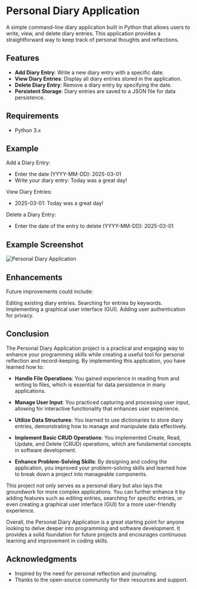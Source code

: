 # Personal Diary Application

A simple command-line diary application built in Python that allows users to write, view, and delete diary entries. This application provides a straightforward way to keep track of personal thoughts and reflections.

## Features

- **Add Diary Entry**: Write a new diary entry with a specific date.
- **View Diary Entries**: Display all diary entries stored in the application.
- **Delete Diary Entry**: Remove a diary entry by specifying the date.
- **Persistent Storage**: Diary entries are saved to a JSON file for data persistence.

## Requirements

- Python 3.x

## Example

Add a Diary Entry:

- Enter the date (YYYY-MM-DD): 2025-03-01
- Write your diary entry: Today was a great day!

View Diary Entries:

- 2025-03-01: Today was a great day!

Delete a Diary Entry:

- Enter the date of the entry to delete (YYYY-MM-DD): 2025-03-01

## Example Screenshot

![Personal Diary Application](https://github.com/user-attachments/assets/c66d803b-1fa9-4b9a-adf1-77d1d1ad9b6c)

## Enhancements
Future improvements could include:

Editing existing diary entries.
Searching for entries by keywords.
Implementing a graphical user interface (GUI).
Adding user authentication for privacy.

## Conclusion
The Personal Diary Application project is a practical and engaging way to enhance your programming skills while creating a useful tool for personal reflection and record-keeping. By implementing this application, you have learned how to:

- **Handle File Operations**: You gained experience in reading from and writing to files, which is essential for data persistence in many applications.

- **Manage User Input**: You practiced capturing and processing user input, allowing for interactive functionality that enhances user experience.

- **Utilize Data Structures**: You learned to use dictionaries to store diary entries, demonstrating how to manage and manipulate data effectively.

- **Implement Basic CRUD Operations**: You implemented Create, Read, Update, and Delete (CRUD) operations, which are fundamental concepts in software development.

- **Enhance Problem-Solving Skills**: By designing and coding the application, you improved your problem-solving skills and learned how to break down a project into manageable components.

This project not only serves as a personal diary but also lays the groundwork for more complex applications. You can further enhance it by adding features such as editing entries, searching for specific entries, or even creating a graphical user interface (GUI) for a more user-friendly experience.

Overall, the Personal Diary Application is a great starting point for anyone looking to delve deeper into programming and software development. It provides a solid foundation for future projects and encourages continuous learning and improvement in coding skills.

## Acknowledgments
- Inspired by the need for personal reflection and journaling.
- Thanks to the open-source community for their resources and support.
